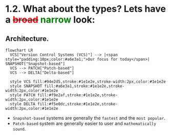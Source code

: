 # 1.2. What about the types? Lets have a ~~<span style="color:red;">broad</span>~~ <span style="color:green;">narrow</span> look:

<!-- new_line -->

## Architecture.

<!-- new_lines: 3 -->

```mermaid +render
flowchart LR
  VCS["Version Control Systems (VCS)"] --> |<span style="padding:10px;color:#a6e3a1;">Our focus for today</span>| SNAPSHOT["Snapshot-based"]
  VCS --> PATCH["Patch-based"]
  VCS --> DELTA["Delta-based"]

  style VCS fill:#94e2d5,stroke:#1e1e2e,stroke-width:2px,color:#1e1e2e
  style SNAPSHOT fill:#a6e3a1,stroke:#1e1e2e,stroke-width:2px,color:#1e1e2e
  style PATCH fill:#f9e2af,stroke:#1e1e2e,stroke-width:2px,color:#1e1e2e
  style DELTA fill:#f5e0dc,stroke:#1e1e2e,stroke-width:2px,color:#1e1e2e
```

<!-- incremental_lists: true -->
<!-- new_lines: 3 -->

- `Snapshot-based` systems are generally the `fastest` and the `most popular`.
- `Patch-based` system are generally easier to user and `mathematically sound`.

<!-- incremental_lists: false -->
